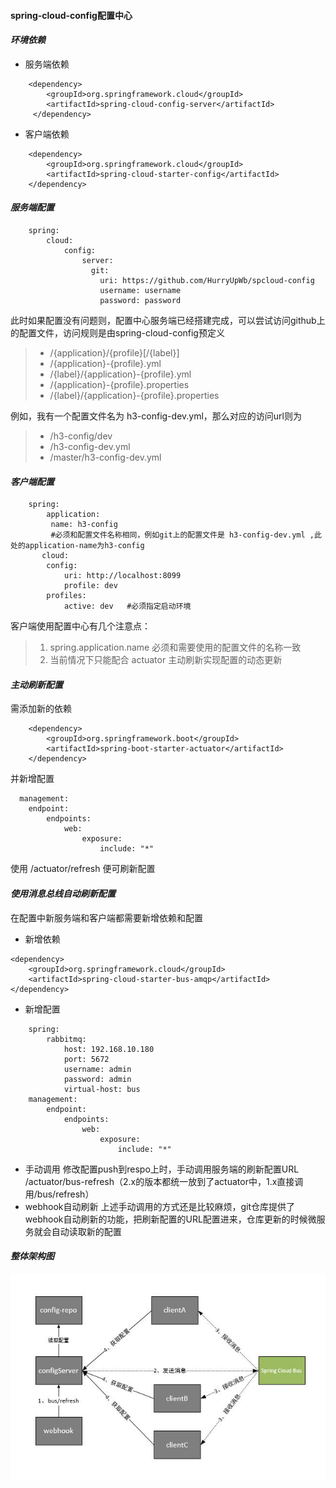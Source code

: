 #### spring-cloud-config配置中心

#### *环境依赖*

* 服务端依赖
 
```
    <dependency>    
        <groupId>org.springframework.cloud</groupId>
        <artifactId>spring-cloud-config-server</artifactId>
     </dependency>
```
* 客户端依赖
```
    <dependency>
        <groupId>org.springframework.cloud</groupId>
        <artifactId>spring-cloud-starter-config</artifactId>
    </dependency>
```
#### *服务端配置*
```
    spring:
        cloud:
            config:
                server: 
                  git:
                    uri: https://github.com/HurryUpWb/spcloud-config
                    username: username 
                    password: password
```
此时如果配置没有问题则，配置中心服务端已经搭建完成，可以尝试访问github上的配置文件，访问规则是由spring-cloud-config预定义
> * /{application}/{profile}[/{label}]
> * /{application}-{profile}.yml
> * /{label}/{application}-{profile}.yml
> * /{application}-{profile}.properties
> * /{label}/{application}-{profile}.properties

例如，我有一个配置文件名为 h3-config-dev.yml，那么对应的访问url则为
> * /h3-config/dev
> * /h3-config-dev.yml
> * /master/h3-config-dev.yml


#### *客户端配置*
```
    spring:
        application:
         name: h3-config 
         #必须和配置文件名称相同，例如git上的配置文件是 h3-config-dev.yml ,此处的application-name为h3-config
       cloud:
        config:
            uri: http://localhost:8099
            profile: dev
        profiles:
            active: dev   #必须指定启动环境
```
客户端使用配置中心有几个注意点：
>1. spring.application.name 必须和需要使用的配置文件的名称一致
>2. 当前情况下只能配合 actuator 主动刷新实现配置的动态更新

#### *主动刷新配置*
需添加新的依赖
```
    <dependency>
        <groupId>org.springframework.boot</groupId>    
        <artifactId>spring-boot-starter-actuator</artifactId>
    </dependency>
```
并新增配置
```
  management:
    endpoint:
        endpoints:
            web:
                exposure:
                    include: "*"
```
使用  /actuator/refresh 便可刷新配置

#### *使用消息总线自动刷新配置*
在配置中新服务端和客户端都需要新增依赖和配置
- 新增依赖
```
<dependency>
    <groupId>org.springframework.cloud</groupId>
    <artifactId>spring-cloud-starter-bus-amqp</artifactId></dependency>
```
- 新增配置
```
    spring:
        rabbitmq:
            host: 192.168.10.180
            port: 5672
            username: admin
            password: admin
            virtual-host: bus
    management:  
        endpoint:
            endpoints:
                web:
                    exposure:
                        include: "*"
```
- 手动调用
修改配置push到respo上时，手动调用服务端的刷新配置URL
 /actuator/bus-refresh（2.x的版本都统一放到了actuator中，1.x直接调用/bus/refresh）
- webhook自动刷新
上述手动调用的方式还是比较麻烦，git仓库提供了webhook自动刷新的功能，把刷新配置的URL配置进来，仓库更新的时候微服务就会自动读取新的配置
#### *整体架构图*
![image](https://github.com/HurryUpWb/spcloud-config/blob/master/configbus.jpg)
